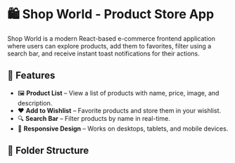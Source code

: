 # 🛍️ Shop World - Product Store App

Shop World is a modern React-based e-commerce frontend application where users can explore products, add them to favorites, filter using a search bar, and receive instant toast notifications for their actions.


## 🚀 Features

- 🖼️ **Product List** – View a list of products with name, price, image, and description.
- ❤️ **Add to Wishlist** – Favorite products and store them in your wishlist.
- 🔍 **Search Bar** – Filter products by name in real-time.
- 🎨 **Responsive Design** – Works on desktops, tablets, and mobile devices.

## 📂 Folder Structure


